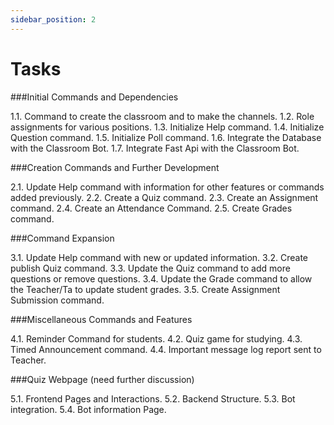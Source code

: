```yaml
---
sidebar_position: 2
---
```


# Tasks

###Initial Commands and Dependencies

1.1. Command to create the classroom and to make the channels.
1.2. Role assignments for various positions.
1.3. Initialize Help command.
1.4. Initialize Question command.
1.5. Initialize Poll command.
1.6. Integrate the Database with the Classroom Bot.
1.7. Integrate Fast Api with the Classroom Bot.


###Creation Commands and Further Development

2.1. Update Help command with information for other features or commands added previously. 
2.2. Create a Quiz command.
2.3. Create an Assignment command.
2.4. Create an Attendance Command.
2.5. Create Grades command.


###Command Expansion

3.1. Update Help command with new or updated information.
3.2. Create publish Quiz command.
3.3. Update the Quiz command to add more questions or remove questions.
3.4. Update the Grade command to allow the Teacher/Ta to update student grades.
3.5. Create Assignment Submission command.


###Miscellaneous Commands and Features

4.1. Reminder Command for students.
4.2. Quiz game for studying.
4.3. Timed Announcement command.
4.4. Important message log report sent to Teacher.


###Quiz Webpage (need further discussion)

5.1. Frontend Pages and Interactions.
5.2. Backend Structure.
5.3. Bot integration.
5.4. Bot information Page.
